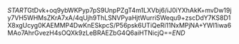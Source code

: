 $START$GtDvk+oq9ybWKPyp7pS9UnpPZgT4m1LXVbj6/iJ0iYXhAkK+mvDw19jy7VH5WHMsZKrA7xA/4qUjh9ThLSNVPyaHjtWurriSWequ9+zscDdY7KS8D1X8xgUcyg0KAEMMP4DwKnESkpcS/P56psk6UTiQeRi11NxMPjNA+YWI1iwa6MAo7AhrGvezH4sOQXk9zLeBRAEZbG4Q6aiHTNicjQ==$END$